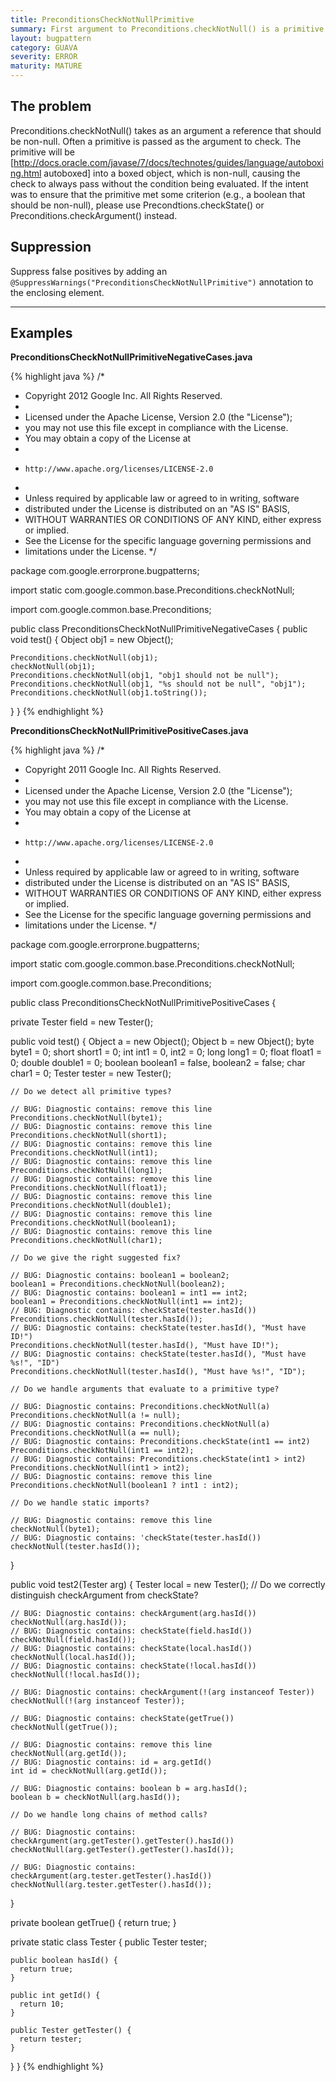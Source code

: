 ```yaml
---
title: PreconditionsCheckNotNullPrimitive
summary: First argument to Preconditions.checkNotNull() is a primitive rather than an object reference
layout: bugpattern
category: GUAVA
severity: ERROR
maturity: MATURE
---
```


<!--
*** AUTO-GENERATED, DO NOT MODIFY ***
To make changes, edit the @BugPattern annotation or the explanation in docs/bugpattern.
-->

## The problem
Preconditions.checkNotNull() takes as an argument a reference that should be non-null. Often a primitive is passed as the argument to check. The primitive will be [http://docs.oracle.com/javase/7/docs/technotes/guides/language/autoboxing.html autoboxed] into a boxed object, which is non-null, causing the check to always pass without the condition being evaluated.
If the intent was to ensure that the primitive met some criterion (e.g., a boolean that should be non-null), please use Precondtions.checkState() or Preconditions.checkArgument() instead.

## Suppression
Suppress false positives by adding an `@SuppressWarnings("PreconditionsCheckNotNullPrimitive")` annotation to the enclosing element.

----------

## Examples
__PreconditionsCheckNotNullPrimitiveNegativeCases.java__

{% highlight java %}
/*
 * Copyright 2012 Google Inc. All Rights Reserved.
 *
 * Licensed under the Apache License, Version 2.0 (the "License");
 * you may not use this file except in compliance with the License.
 * You may obtain a copy of the License at
 *
 *     http://www.apache.org/licenses/LICENSE-2.0
 *
 * Unless required by applicable law or agreed to in writing, software
 * distributed under the License is distributed on an "AS IS" BASIS,
 * WITHOUT WARRANTIES OR CONDITIONS OF ANY KIND, either express or implied.
 * See the License for the specific language governing permissions and
 * limitations under the License.
 */

package com.google.errorprone.bugpatterns;

import static com.google.common.base.Preconditions.checkNotNull;

import com.google.common.base.Preconditions;

public class PreconditionsCheckNotNullPrimitiveNegativeCases {
  public void test() {
    Object obj1 = new Object();
    
    Preconditions.checkNotNull(obj1);
    checkNotNull(obj1);
    Preconditions.checkNotNull(obj1, "obj1 should not be null");
    Preconditions.checkNotNull(obj1, "%s should not be null", "obj1");
    Preconditions.checkNotNull(obj1.toString());
  }
}
{% endhighlight %}

__PreconditionsCheckNotNullPrimitivePositiveCases.java__

{% highlight java %}
/*
 * Copyright 2011 Google Inc. All Rights Reserved.
 *
 * Licensed under the Apache License, Version 2.0 (the "License");
 * you may not use this file except in compliance with the License.
 * You may obtain a copy of the License at
 *
 *     http://www.apache.org/licenses/LICENSE-2.0
 *
 * Unless required by applicable law or agreed to in writing, software
 * distributed under the License is distributed on an "AS IS" BASIS,
 * WITHOUT WARRANTIES OR CONDITIONS OF ANY KIND, either express or implied.
 * See the License for the specific language governing permissions and
 * limitations under the License.
 */

package com.google.errorprone.bugpatterns;

import static com.google.common.base.Preconditions.checkNotNull;

import com.google.common.base.Preconditions;

public class PreconditionsCheckNotNullPrimitivePositiveCases {
  
  private Tester field = new Tester(); 
  
  public void test() {
    Object a = new Object();
    Object b = new Object();
    byte byte1 = 0;
    short short1 = 0;
    int int1 = 0, int2 = 0;
    long long1 = 0;
    float float1 = 0;
    double double1 = 0;
    boolean boolean1 = false, boolean2 = false;
    char char1 = 0;
    Tester tester = new Tester();
    
    // Do we detect all primitive types?
    
    // BUG: Diagnostic contains: remove this line
    Preconditions.checkNotNull(byte1);
    // BUG: Diagnostic contains: remove this line
    Preconditions.checkNotNull(short1);
    // BUG: Diagnostic contains: remove this line
    Preconditions.checkNotNull(int1);
    // BUG: Diagnostic contains: remove this line
    Preconditions.checkNotNull(long1);
    // BUG: Diagnostic contains: remove this line
    Preconditions.checkNotNull(float1);
    // BUG: Diagnostic contains: remove this line
    Preconditions.checkNotNull(double1);
    // BUG: Diagnostic contains: remove this line
    Preconditions.checkNotNull(boolean1);
    // BUG: Diagnostic contains: remove this line
    Preconditions.checkNotNull(char1);
    
    // Do we give the right suggested fix? 
    
    // BUG: Diagnostic contains: boolean1 = boolean2;
    boolean1 = Preconditions.checkNotNull(boolean2);
    // BUG: Diagnostic contains: boolean1 = int1 == int2;
    boolean1 = Preconditions.checkNotNull(int1 == int2);
    // BUG: Diagnostic contains: checkState(tester.hasId())
    Preconditions.checkNotNull(tester.hasId());
    // BUG: Diagnostic contains: checkState(tester.hasId(), "Must have ID!")
    Preconditions.checkNotNull(tester.hasId(), "Must have ID!");
    // BUG: Diagnostic contains: checkState(tester.hasId(), "Must have %s!", "ID")
    Preconditions.checkNotNull(tester.hasId(), "Must have %s!", "ID");
    
    // Do we handle arguments that evaluate to a primitive type?
    
    // BUG: Diagnostic contains: Preconditions.checkNotNull(a)
    Preconditions.checkNotNull(a != null);
    // BUG: Diagnostic contains: Preconditions.checkNotNull(a)
    Preconditions.checkNotNull(a == null);
    // BUG: Diagnostic contains: Preconditions.checkState(int1 == int2)
    Preconditions.checkNotNull(int1 == int2);
    // BUG: Diagnostic contains: Preconditions.checkState(int1 > int2)
    Preconditions.checkNotNull(int1 > int2);
    // BUG: Diagnostic contains: remove this line
    Preconditions.checkNotNull(boolean1 ? int1 : int2);
    
    // Do we handle static imports?
    
    // BUG: Diagnostic contains: remove this line
    checkNotNull(byte1);
    // BUG: Diagnostic contains: 'checkState(tester.hasId())
    checkNotNull(tester.hasId());
  }
  
  public void test2(Tester arg) {
    Tester local = new Tester();
    // Do we correctly distinguish checkArgument from checkState?
    
    // BUG: Diagnostic contains: checkArgument(arg.hasId())
    checkNotNull(arg.hasId());
    // BUG: Diagnostic contains: checkState(field.hasId())
    checkNotNull(field.hasId());
    // BUG: Diagnostic contains: checkState(local.hasId())
    checkNotNull(local.hasId());
    // BUG: Diagnostic contains: checkState(!local.hasId())
    checkNotNull(!local.hasId());

    // BUG: Diagnostic contains: checkArgument(!(arg instanceof Tester))
    checkNotNull(!(arg instanceof Tester));

    // BUG: Diagnostic contains: checkState(getTrue())
    checkNotNull(getTrue());
    
    // BUG: Diagnostic contains: remove this line
    checkNotNull(arg.getId());
    // BUG: Diagnostic contains: id = arg.getId()
    int id = checkNotNull(arg.getId());
    
    // BUG: Diagnostic contains: boolean b = arg.hasId();
    boolean b = checkNotNull(arg.hasId());
    
    // Do we handle long chains of method calls? 
    
    // BUG: Diagnostic contains: checkArgument(arg.getTester().getTester().hasId())
    checkNotNull(arg.getTester().getTester().hasId());
    
    // BUG: Diagnostic contains: checkArgument(arg.tester.getTester().hasId())
    checkNotNull(arg.tester.getTester().hasId());
  }

  private boolean getTrue() {
    return true;
  }
  
  private static class Tester {
    public Tester tester;
    
    public boolean hasId() {
      return true;
    }
    
    public int getId() {
      return 10;
    }
    
    public Tester getTester() {
      return tester;
    }
  }
}
{% endhighlight %}

